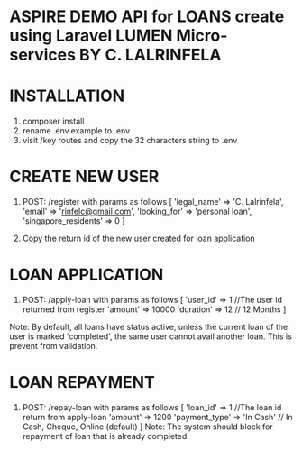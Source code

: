 # ASPIRE DEMO API for LOANS create using Laravel LUMEN Micro-services BY C. LALRINFELA

# INSTALLATION
1. composer install
2. rename .env.example to .env
3. visit /key routes and copy the 32 characters string to .env


# CREATE NEW USER
1. POST: /register with params as follows
    [
        'legal_name' => 'C. Lalrinfela',
        'email' =>  'rinfelc@gmail.com',
        'looking_for' => 'personal loan',
        'singapore_residents' => 0
    ]

2. Copy the return id of the new user created for loan application


# LOAN APPLICATION
1. POST: /apply-loan with params as follows
    [
        'user_id' => 1 //The user id returned from register
        'amount' => 10000
        'duration' => 12 // 12 Months
    ]

Note: By default, all loans have status active, unless the current loan of the user is marked 'completed', the same user cannot avail another loan. This is prevent from validation.


# LOAN REPAYMENT
1. POST: /repay-loan with params as follows
    [
        'loan_id' => 1 //The loan id return from apply-loan
        'amount' => 1200
        'payment_type' => 'In Cash' // In Cash, Cheque, Online (default)
    ]
Note: The system should block for repayment of loan that is already completed.